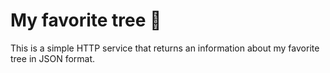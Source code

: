 # My favorite tree 🌳

This is a simple HTTP service that returns an information about my favorite tree in JSON format.
